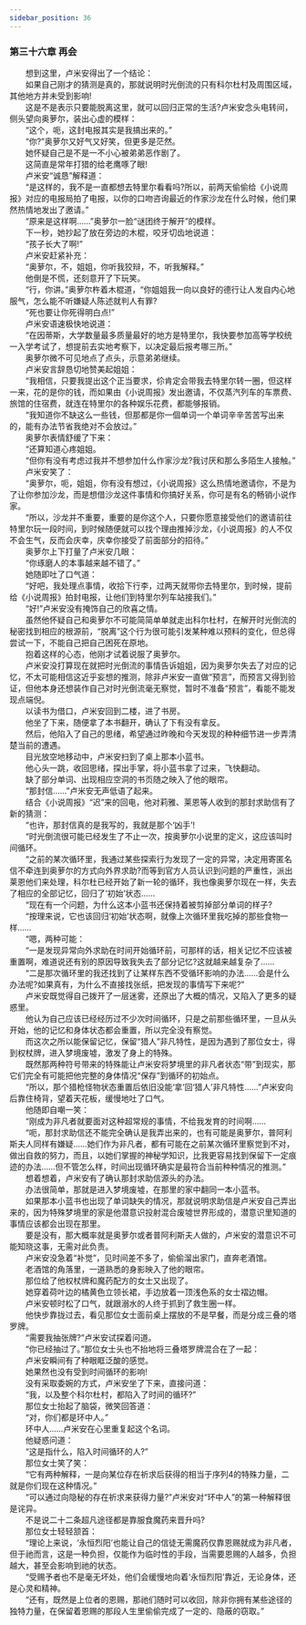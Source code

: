 ```yaml
---
sidebar_position: 36
---
```

### 第三十六章 再会  


　　想到这里，卢米安得出了一个结论：  
　　如果自己刚才的猜测是真的，那就说明时光倒流的只有科尔杜村及周围区域，其他地方并未受到影响!  
　　这是不是表示只要能脱离这里，就可以回归正常的生活?卢米安念头电转间，侧头望向奥萝尔，装出心虚的模样：  
　　“这个，呃，这封电报其实是我搞出来的。”  
　　“你?”奥萝尔又好气又好笑，但更多是茫然。  
　　她怀疑自己是不是一不小心被弟弟恶作剧了。  
　　这简直是常年打猎的给老鹰啄了眼!  
　　卢米安“诚恳”解释道：  
　　“是这样的，我不是一直都想去特里尔看看吗?所以，前两天偷偷给《小说周报》对应的电报局拍了电报，以你的口吻咨询最近的作家沙龙在什么时候，他们果然热情地发出了邀请。”  
　　“原来是这样啊……”奥萝尔一脸“谜团终于解开”的模样。  
　　下一秒，她抄起了放在旁边的木棍，咬牙切齿地说道：  
　　“孩子长大了啊!”  
　　卢米安赶紧补充：  
　　“奥萝尔，不，姐姐，你听我狡辩，不，听我解释。”  
　　他倒是不慌，还刻意开了下玩笑。  
　　“行，你讲。”奥萝尔杵着木棍道，“你姐姐我一向以良好的德行让人发自内心地服气，怎么能不听嫌疑人陈述就判人有罪?  
　　“死也要让你死得明白点!”  
　　卢米安语速极快地说道：  
　　“在因蒂斯，大学数量最多质量最好的地方是特里尔，我快要参加高等学校统一入学考试了，想提前去实地考察下，以决定最后报考哪三所。”  
　　奥萝尔微不可见地点了点头，示意弟弟继续。  
　　卢米安言辞恳切地赞美起姐姐：  
　　“我相信，只要我提出这个正当要求，伱肯定会带我去特里尔转一圈，但这样一来，花的是你的钱，而如果由《小说周报》发出邀请，不仅蒸汽列车的车票费、旅馆的住宿费，就连在特里尔的各种娱乐花费，都能够报销。  
　　“我知道你不缺这么一些钱，但那都是你一個单词一个单词辛辛苦苦写出来的，能有办法节省我绝对不会放过。”  
　　奥萝尔表情舒缓了下来：  
　　“还算知道心疼姐姐。  
　　“但你有没有考虑过我并不想参加什么作家沙龙?我讨厌和那么多陌生人接触。”  
　　卢米安笑了：  
　　“奥萝尔，呃，姐姐，你有没有想过，《小说周报》这么热情地邀请你，不是为了让你参加沙龙，而是想借沙龙这件事情和你搞好关系，你可是有名的畅销小说作家。  
　　“所以，沙龙并不重要，重要的是你这个人，只要你愿意接受他们的邀请前往特里尔玩一段时间，到时候随便就可以找个理由推掉沙龙，《小说周报》的人不仅不会生气，反而会庆幸，庆幸你接受了前面部分的招待。”  
　　奥萝尔上下打量了卢米安几眼：  
　　“你琢磨人的本事越来越不错了。”  
　　她随即吐了口气道：  
　　“好吧，我处理点事情，收拾下行李，过两天就带你去特里尔，到时候，提前给《小说周报》拍封电报，让他们到特里尔列车站接我们。”  
　　“好!”卢米安没有掩饰自己的欣喜之情。  
　　虽然他怀疑自己和奥萝尔不可能简简单单就走出科尔杜村，在解开时光倒流的秘密找到相应的根源前，“脱离”这个行为很可能引发某种难以预料的变化，但总得尝试一下，不能自己把自己困死在原地。  
　　抱着这样的心态，他刚才试着说服了奥萝尔。  
　　卢米安没打算现在就把时光倒流的事情告诉姐姐，因为奥萝尔失去了对应的记忆，不太可能相信这近乎妄想的推测，除非卢米安一直做“预言”，而预言又得到验证，但他本身还想装作自己对时光倒流毫无察觉，暂时不准备“预言”，看能不能发现点端倪。  
　　以读书为借口，卢米安回到二楼，进了书房。  
　　他坐了下来，随便拿了本书翻开，确认了下有没有拿反。  
　　然后，他陷入了自己的思绪，希望通过昨晚和今天发现的种种细节进一步弄清楚当前的遭遇。  
　　目光放空地移动中，卢米安扫到了桌上那本小蓝书。  
　　他心头一跳，收回思绪，探出手掌，将小蓝书拿了过来，飞快翻动。  
　　缺了部分单词、出现相应空洞的书页随之映入了他的眼帘。  
　　“那封信……”卢米安无声低语了起来。  
　　结合《小说周报》“迟”来的回电，他对莉雅、莱恩等人收到的那封求助信有了新的猜测：  
　　“也许，那封信真的是我写的，我就是那个‘凶手’!  
　　“时光倒流很可能已经发生了不止一次，按奥萝尔小说里的定义，这应该叫时间循环。  
　　“之前的某次循环里，我通过某些探索行为发现了一定的异常，决定用寄匿名信不牵连到奥萝尔的方式向外界求助?而等到官方人员认识到问题的严重性，派出莱恩他们来处理，科尔杜已经开始了新一轮的循环，我也像奥萝尔现在一样，失去了相应的全部记忆，回归了‘初始’状态……  
　　“现在有一个问题，为什么这本小蓝书还保持着被剪掉部分单词的样子?  
　　“按理来说，它也该回归‘初始’状态啊，就像上次循环里我吃掉的那些食物一样……  
　　“嗯，两种可能：  
　　“一是发现异常向外求助在时间开始循环前，可那样的话，相关记忆不应该被重置啊，难道说还有别的原因导致我失去了部分记忆?这就越来越复杂了……  
　　“二是那次循环里的我还找到了让某样东西不受循环影响的办法……会是什么办法呢?如果真有，为什么不直接找张纸，把发现的事情写下来呢?”  
　　卢米安既觉得自己拨开了一层迷雾，还原出了大概的情况，又陷入了更多的疑惑里。  
　　他认为自己应该已经经历过不少次时间循环，只是之前那些循环里，一旦从头开始，他的记忆和身体状态都会重置，所以完全没有察觉。  
　　而这次之所以能保留记忆，保留“猎人”非凡特性，是因为遇到了那位女士，得到权杖牌，进入梦境废墟，激发了身上的特殊。  
　　既然那两种符号带来的特殊能让卢米安将梦境里的非凡者状态“带”到现实，那它们完全有可能把他完整的身体情况“保存”到循环的初始点。  
　　“所以，那个猎枪怪物状态重置后依旧没能‘拿’回‘猎人’非凡特性……”卢米安向后靠住椅背，望着天花板，缓慢地吐了口气。  
　　他随即自嘲一笑：  
　　“刚成为非凡者就要面对这种超常规的事情，不给我发育的时间啊……  
　　“呃，那封求助信还不能完全确认是我弄出来的，也有可能是奥萝尔，普阿利斯夫人同样有嫌疑……她们作为非凡者，都有可能在之前某次循环里察觉到不对，做出自救的努力，而且，以她们掌握的神秘学知识，比我更容易找到保留下一定痕迹的办法……但不管怎么样，时间出现循环确实是最符合当前种种情况的推测。”  
　　想着想着，卢米安有了确认那封求助信源头的办法。  
　　办法很简单，那就是进入梦境废墟，在那里的家中翻同一本小蓝书。  
　　如果那本小蓝书也出现了单词缺失的情况，那就说明求助信是卢米安自己弄出来的，因为特殊梦境里的家是他潜意识投射混合废墟世界形成的，潜意识里知道的事情应该都会出现在那里。  
　　要是没有，那大概率就是奥萝尔或者普阿利斯夫人做的，卢米安的潜意识不可能知晓这事，无需对此负责。  
　　卢米安没急着“补觉”，见时间差不多了，偷偷溜出家门，直奔老酒馆。  
　　老酒馆的角落里，一道熟悉的身影映入了他的眼帘。  
　　那位给了他权杖牌和魔药配方的女士又出现了。  
　　她穿着荷叶边的橘黄色立领长裙，手边放着一顶浅色系的女士褶边帽。  
　　卢米安顿时松了口气，就跟溺水的人终于抓到了救生圈一样。  
　　他快步靠拢过去，看见那位女士面前桌上摆放的不是早餐，而是分成三叠的塔罗牌。  
　　“需要我抽张牌?”卢米安试探着问道。  
　　“你已经抽过了。”那位女士头也不抬地将三叠塔罗牌混合在了一起：  
　　卢米安瞬间有了种眼眶泛酸的感觉。  
　　她果然也没有受到时间循环的影响!  
　　没有采取委婉的方式，卢米安坐了下来，直接问道：  
　　“我，以及整个科尔杜村，都陷入了时间的循环?”  
　　那位女士抬起了脑袋，微笑回答道：  
　　“对，你们都是环中人。”  
　　环中人……卢米安在心里重复起这个名词。  
　　他疑惑问道：  
　　“这是指什么，陷入时间循环的人?”  
　　那位女士笑了笑：  
　　“它有两种解释，一是向某位存在祈求后获得的相当于序列4的特殊力量，二就是你们现在这种情况。”  
　　“可以通过向隐秘的存在祈求来获得力量?”卢米安对“环中人”的第一种解释很是诧异。  
　　不是说二十二条超凡途径都是靠服食魔药来晋升吗?  
　　那位女士轻轻颔首：  
　　“理论上来说，‘永恒烈阳’也能让自己的信徒无需魔药仅靠恩赐就成为非凡者，但于祂而言，这是一种负担，仅能作为临时性的手段，当需要恩赐的人越多，负担越大，甚至会影响到祂的状态。  
　　“受赐予者也不是毫无坏处，他们会缓慢地向着‘永恒烈阳’靠近，无论身体，还是心灵和精神。  
　　“还有，既然是上位者的恩赐，那祂们随时可以收回，除非你拥有某些途径的独特力量，在保留着恩赐的那段人生里偷偷完成了一定的、隐蔽的窃取。”  
